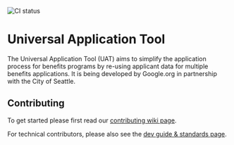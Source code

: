 ![CI status](https://github.com/seattle-uat/universal-application-tool/actions/workflows/push.yaml/badge.svg)

# Universal Application Tool

The Universal Application Tool (UAT) aims to simplify the application process for benefits programs by re-using applicant data for multiple benefits applications. It is being developed by Google.org in partnership with the City of Seattle.

## Contributing

To get started please first read our [contributing wiki page](https://github.com/seattle-uat/universal-application-tool/wiki/Contributing).

For technical contributors, please also see the [dev guide & standards page](https://github.com/seattle-uat/universal-application-tool/wiki/Dev-guide-&-standards).
